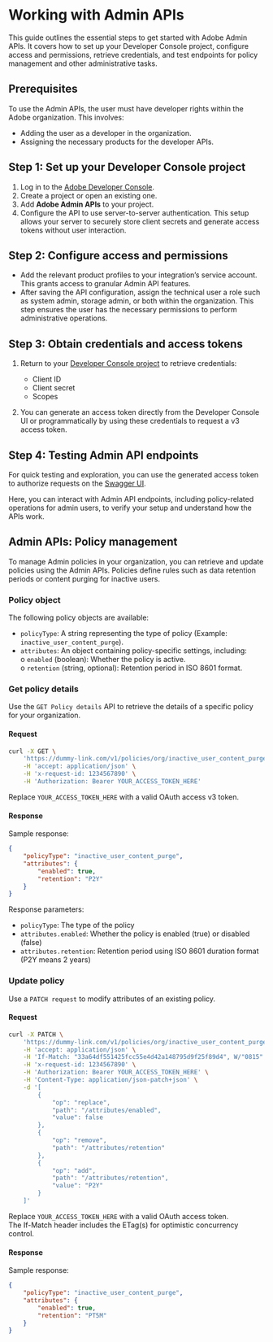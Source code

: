# Working with Admin APIs

This guide outlines the essential steps to get started with Adobe Admin APIs. It covers how to set up your Developer Console project, configure access and permissions, retrieve credentials, and test endpoints for policy management and other administrative tasks.

## Prerequisites

To use the Admin APIs, the user must have developer rights within the Adobe organization. This involves:

- Adding the user as a developer in the organization.
- Assigning the necessary products for the developer APIs.

## Step 1: Set up your Developer Console project

1. Log in to the [Adobe Developer Console](https://developer.adobe.com/).
2. Create a project or open an existing one.
3. Add **Adobe Admin APIs** to your project.
4. Configure the API to use server-to-server authentication. This setup allows your server to securely store client secrets and generate access tokens without user interaction.

## Step 2: Configure access and permissions

- Add the relevant product profiles to your integration’s service account. This grants access to granular Admin API features.
- After saving the API configuration, assign the technical user a role such as system admin, storage admin, or both within the organization. This step ensures the user has the necessary permissions to perform administrative operations.

## Step 3: Obtain credentials and access tokens

1. Return to your [Developer Console project](https://developer.adobe.com/) to retrieve credentials:

   - Client ID
   - Client secret
   - Scopes  

2. You can generate an access token directly from the Developer Console UI or programmatically by using these credentials to request a v3 access token.

## Step 4: Testing Admin API endpoints

For quick testing and exploration, you can use the generated access token to authorize requests on the [Swagger UI](../../api/specification.md).

Here, you can interact with Admin API endpoints, including policy-related operations for admin users, to verify your setup and understand how the APIs work.

## Admin APIs: Policy management

To manage Admin policies in your organization, you can retrieve and update policies using the Admin APIs. Policies define rules such as data retention periods or content purging for inactive users.

### Policy object

The following policy objects are available:

- `policyType`: A string representing the type of policy (Example:  `inactive_user_content_purge`).  
- `attributes`: An object containing policy-specific settings, including:  
    o `enabled` (boolean): Whether the policy is active.  
    o `retention` (string, optional): Retention period in ISO 8601 format.

### Get policy details

Use the `GET Policy details` API to retrieve the details of a specific policy for your organization.

#### Request

```bash
curl -X GET \
    'https://dummy-link.com/v1/policies/org/inactive_user_content_purge' \
    -H 'accept: application/json' \
    -H 'x-request-id: 1234567890' \
    -H 'Authorization: Bearer YOUR_ACCESS_TOKEN_HERE'
```

Replace `YOUR_ACCESS_TOKEN_HERE` with a valid OAuth access v3 token.

#### Response

Sample response:

```json
{
    "policyType": "inactive_user_content_purge",
    "attributes": {
        "enabled": true,
        "retention": "P2Y"
    }
}
```

Response parameters:

- `policyType`: The type of the policy
- `attributes.enabled`: Whether the policy is enabled (true) or disabled (false)
- `attributes.retention`: Retention period using ISO 8601 duration format (P2Y means 2 years)

### Update policy

Use a `PATCH request` to modify attributes of an existing policy.

#### Request

```bash
curl -X PATCH \
    'https://dummy-link.com/v1/policies/org/inactive_user_content_purge' \
    -H 'accept: application/json' \
    -H 'If-Match: "33a64df551425fcc55e4d42a148795d9f25f89d4", W/"0815"' \
    -H 'x-request-id: 1234567890' \
    -H 'Authorization: Bearer YOUR_ACCESS_TOKEN_HERE' \
    -H 'Content-Type: application/json-patch+json' \
    -d '[
        {
            "op": "replace",
            "path": "/attributes/enabled",
            "value": false
        },
        {
            "op": "remove",
            "path": "/attributes/retention"
        },
        {
            "op": "add",
            "path": "/attributes/retention",
            "value": "P2Y"
        }
    ]'
```

Replace `YOUR_ACCESS_TOKEN_HERE` with a valid OAuth access token.  
The If-Match header includes the ETag(s) for optimistic concurrency control.

#### Response

Sample response:

```json
{
    "policyType": "inactive_user_content_purge",
    "attributes": {
        "enabled": true,
        "retention": "PT5M"
    }
}
```
